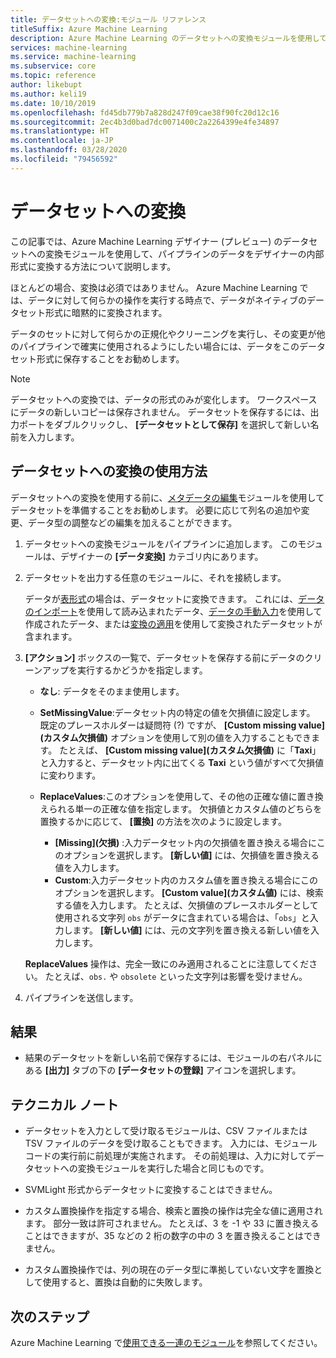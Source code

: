 ```yaml
---
title: データセットへの変換:モジュール リファレンス
titleSuffix: Azure Machine Learning
description: Azure Machine Learning のデータセットへの変換モジュールを使用して、データ入力を Microsoft Azure Machine Learning で使用される内部データセット形式に変換する方法について説明します。
services: machine-learning
ms.service: machine-learning
ms.subservice: core
ms.topic: reference
author: likebupt
ms.author: keli19
ms.date: 10/10/2019
ms.openlocfilehash: fd45db779b7a828d247f09cae38f90fc20d12c16
ms.sourcegitcommit: 2ec4b3d0bad7dc0071400c2a2264399e4fe34897
ms.translationtype: HT
ms.contentlocale: ja-JP
ms.lasthandoff: 03/28/2020
ms.locfileid: "79456592"
---
```

# <a name="convert-to-dataset"></a>データセットへの変換

この記事では、Azure Machine Learning デザイナー (プレビュー) のデータセットへの変換モジュールを使用して、パイプラインのデータをデザイナーの内部形式に変換する方法について説明します。
  
ほとんどの場合、変換は必須ではありません。 Azure Machine Learning では、データに対して何らかの操作を実行する時点で、データがネイティブのデータセット形式に暗黙的に変換されます。 

データのセットに対して何らかの正規化やクリーニングを実行し、その変更が他のパイプラインで確実に使用されるようにしたい場合には、データをこのデータセット形式に保存することをお勧めします。  
  
> [!NOTE]
> データセットへの変換では、データの形式のみが変化します。 ワークスペースにデータの新しいコピーは保存されません。 データセットを保存するには、出力ポートをダブルクリックし、 **[データセットとして保存]** を選択して新しい名前を入力します。  
  
## <a name="how-to-use-convert-to-dataset"></a>データセットへの変換の使用方法  

データセットへの変換を使用する前に、[メタデータの編集](edit-metadata.md)モジュールを使用してデータセットを準備することをお勧めします。 必要に応じて列名の追加や変更、データ型の調整などの編集を加えることができます。

1.  データセットへの変換モジュールをパイプラインに追加します。 このモジュールは、デザイナーの **[データ変換]** カテゴリ内にあります。 

2. データセットを出力する任意のモジュールに、それを接続します。   

    データが[表形式](https://docs.microsoft.com/python/api/azureml-core/azureml.data.tabulardataset?view=azure-ml-py)の場合は、データセットに変換できます。 これには、[データのインポート](import-data.md)を使用して読み込まれたデータ、[データの手動入力](enter-data-manually.md)を使用して作成されたデータ、または[変換の適用](apply-transformation.md)を使用して変換されたデータセットが含まれます。

3.  **[アクション]** ボックスの一覧で、データセットを保存する前にデータのクリーンアップを実行するかどうかを指定します。  
  
    - **なし**: データをそのまま使用します。  
  
    - **SetMissingValue**:データセット内の特定の値を欠損値に設定します。 既定のプレースホルダーは疑問符 (?) ですが、 **[Custom missing value]\(カスタム欠損値\)** オプションを使用して別の値を入力することもできます。 たとえば、 **[Custom missing value]\(カスタム欠損値\)** に「**Taxi**」と入力すると、データセット内に出てくる **Taxi** という値がすべて欠損値に変わります。
  
    - **ReplaceValues**:このオプションを使用して、その他の正確な値に置き換えられる単一の正確な値を指定します。 欠損値とカスタム値のどちらを置換するかに応じて、 **[置換]** の方法を次のように設定します。

      - **[Missing]\(欠損\)** :入力データセット内の欠損値を置き換える場合にこのオプションを選択します。 **[新しい値]** には、欠損値を置き換える値を入力します。
      - **Custom**:入力データセット内のカスタム値を置き換える場合にこのオプションを選択します。 **[Custom value]\(カスタム値\)** には、検索する値を入力します。 たとえば、欠損値のプレースホルダーとして使用される文字列 `obs` がデータに含まれている場合は、「`obs`」と入力します。 **[新しい値]** には、元の文字列を置き換える新しい値を入力します。
  
    **ReplaceValues** 操作は、完全一致にのみ適用されることに注意してください。 たとえば、`obs.` や `obsolete` といった文字列は影響を受けません。  
 
  
5.  パイプラインを送信します。  

## <a name="results"></a>結果

+  結果のデータセットを新しい名前で保存するには、モジュールの右パネルにある **[出力]** タブの下の **[データセットの登録]** アイコンを選択します。  
  
## <a name="technical-notes"></a>テクニカル ノート  

-   データセットを入力として受け取るモジュールは、CSV ファイルまたは TSV ファイルのデータを受け取ることもできます。 入力には、モジュール コードの実行前に前処理が実施されます。 その前処理は、入力に対してデータセットへの変換モジュールを実行した場合と同じものです。  
  
-   SVMLight 形式からデータセットに変換することはできません。  
  
-   カスタム置換操作を指定する場合、検索と置換の操作は完全な値に適用されます。 部分一致は許可されません。 たとえば、3 を -1 や 33 に置き換えることはできますが、35 などの 2 桁の数字の中の 3 を置き換えることはできません。  
  
-   カスタム置換操作では、列の現在のデータ型に準拠していない文字を置換として使用すると、置換は自動的に失敗します。  

  
## <a name="next-steps"></a>次のステップ

Azure Machine Learning で[使用できる一連のモジュール](module-reference.md)を参照してください。 

